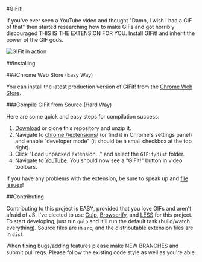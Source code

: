 #GIFit!

If you've ever seen a YouTube video and thought "Damn, I wish I had a GIF of that" then started researching how to make GIFs and got horribly discouraged THIS IS THE EXTENSION FOR YOU. Install GIFit! and inherit the power of the GIF gods.

![GIFit in action](https://raw.github.com/fauntleroy/GIFit/master/screenshot.jpg)

##Installing

###Chrome Web Store (Easy Way)

You can install the latest production version of GIFit! from the [Chrome Web Store](https://chrome.google.com/webstore/detail/gifit/khoojcphcmgcplkpckkjpdlloooifgec).

###Compile GIFit from Source (Hard Way)

Here are some quick and easy steps for compilation success:

1. [Download](https://github.com/Fauntleroy/GIFit/archive/master.zip) or clone this repository and unzip it.
2. Navigate to [chrome://extensions/](chrome://extensions/) (or find it in Chrome's settings panel) and enable "developer mode" (it should be a small checkbox at the top right).
3. Click "Load unpacked extension..." and select the `GIFit/dist` folder.
4. Navigate to [YouTube](http://youtube.com). You should now see a "GIFit!" button in video toolbars.

If you have any problems with the extension, be sure to speak up and [file issues](https://github.com/Fauntleroy/GIFit/issues)!

##Contributing

Contributing to this project is EASY, provided that you love GIFs and aren't afraid of JS. I've elected to use [Gulp](http://gulpjs.com/), [Browserify](http://browserify.org/), and [LESS](http://lesscss.org/) for this project. To start developing, just run `gulp` and it'll run the default task (build/watch everything). Source files are in `src`, and the distributable extension files are in `dist`.

When fixing bugs/adding features please make NEW BRANCHES and submit pull reqs. Please follow the existing code style as well as you're able.